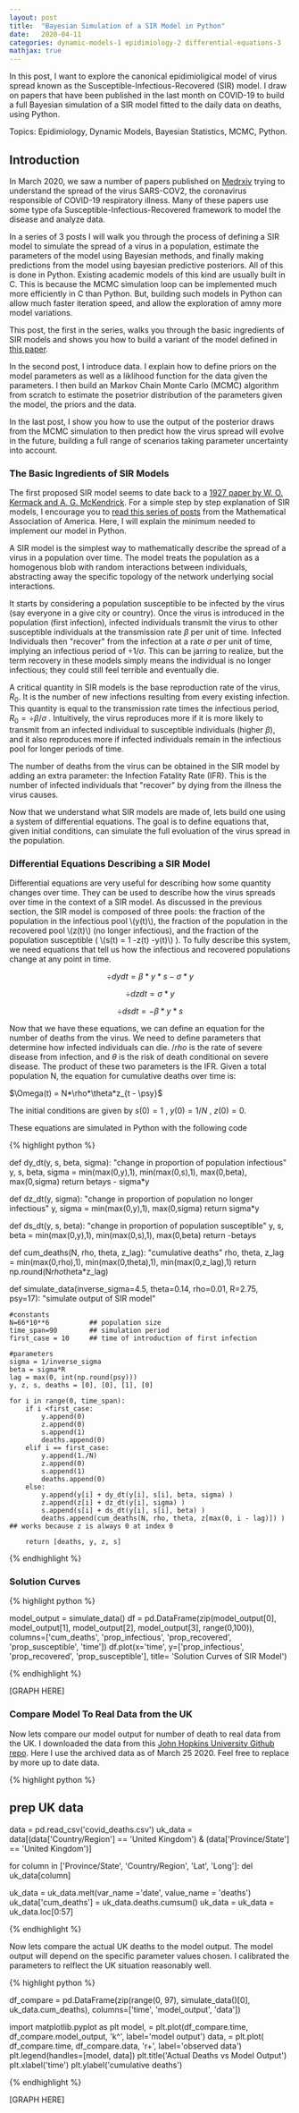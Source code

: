 ```yaml
---
layout: post
title:  "Bayesian Simulation of a SIR Model in Python"
date:   2020-04-11 
categories: dynamic-models-1 epidimiology-2 differential-equations-3
mathjax: true
---
```


In this post, I want to explore the canonical epidimioligical model of virus spread known as the Susceptible-Infectious-Recovered (SIR) model. I draw on papers that have been published in the last month on COVID-19 to build a full Bayesian simulation of a SIR model fitted to the daily data on deaths, using Python. 

Topics: Epidimiology, Dynamic Models, Bayesian Statistics, MCMC, Python.

## Introduction
In March 2020, we saw a number of papers published on [Medrxiv](https://www.medrxiv.org/) trying to understand the spread of the virus SARS-COV2, the coronavirus responsible of COVID-19 respiratory illness. Many of these papers use some type ofa Susceptible-Infectious-Recovered framework to model the disease and analyze data.

In a series of 3 posts I will walk you through the process of defining a SIR model to simulate the spread of a virus in a population, estimate the parameters of the model using Bayesian methods, and finally making predictions from the model using bayesian predictive posteriors. All of this is done in Python. Existing academic models of this kind are usually built in C. This is because the MCMC simulation loop can be implemented much more efficiently in C than Python. But, building such models in Python can allow much faster iteration speed, and allow the exploration of amny more model variations.

This post, the first in the series, walks you through the basic ingredients of SIR models and shows you how to build a variant of the model defined in [this paper](https://www.medrxiv.org/content/10.1101/2020.03.24.20042291v1.full.pdf).

In the second post, I introduce data. I explain how to define priors on the model parameters as well as a liklihood function for the data given the parameters. I then build an Markov Chain Monte Carlo (MCMC) algorithm from scratch to estimate the posetrior distribution of the parameters given the model, the priors and the data.

In the last post, I show you how to use the output of the posterior draws from the MCMC simulation to then predict how the virus spread will evolve in the future, building a full range of scenarios taking parameter uncertainty into account.

### The Basic Ingredients of SIR Models

The first proposed SIR model seems to date back to a [1927 paper by W. O. Kermack and A. G. McKendrick](https://royalsocietypublishing.org/doi/pdf/10.1098/rspa.1927.0118). For a simple step by step explanation of SIR models, I encourage you to [read this series of posts](https://www.maa.org/press/periodicals/loci/joma/the-sir-model-for-spread-of-disease-the-differential-equation-model) from the Mathematical Association of America. Here, I will explain the minimum needed to implement our model in Python.

A SIR model is the simplest way to mathematically describe the spread of a virus in a population over time. The model treats the population as a homogenous blob with random interactions between individuals, abstracting away the specific topology of the network underlying social interactions.

It starts by considering a population susceptible to be infected by the virus (say everyone in a give city or country). Once the virus is introduced in the population (first infection), infected individuals transmit the virus to other susceptible individuals at the transmission rate $\beta$ per unit of time. Infected Individuals then "recover" from the infection at a rate $\sigma$ per unit of time, implying an infectious period of $\div{1}/{\sigma}$. This can be jarring to realize, but the term recovery in these models simply means the individual is no longer infectious; they could still feel terrible and eventually die.

A critical quantity in SIR models is the base reproduction rate of the virus, $R_0$. It is the number of new infections resulting from every existing infection. This quantity is equal to the transmission rate times the infectious period, $R_0 = \div{\beta}/{\sigma}$ . Intuitively, the virus reproduces more if it is more likely to transmit from an infected individual to susceptible individuals (higher $\beta$), and it also reproduces more if infected individuals remain in the infectious pool for longer periods of time. 

The number of deaths from the virus can be obtained in the SIR model by adding an extra parameter: the Infection Fatality Rate (IFR). This is the number of infected individuals that "recover" by dying from the illness the virus causes.

Now that we understand what SIR models are made of, lets build one using a system of differential equations. The goal is to define equations that, given initial conditions, can simulate the full evoluation of the virus spread in the population.

### Differential Equations Describing a SIR Model
Differential equations are very useful for describing how some quantity changes over time. They can be used to describe how the virus spreads over time in the context of a SIR model. As discussed in the previous section, the SIR model is composed of three pools: the fraction of the population in the infectious pool \\(y(t)\\), the fraction of the population in the recovered pool \\(z(t)\\) (no longer infectious), and the fraction of the population susceptible ( \\(s(t) = 1 -z(t) -y(t)\\) ). 
To fully describe this system, we need equations that tell us how the infectious and recovered populations change at any point in time.  

$$\div{dy}{dt} = \beta*y*s - \sigma*y$$

$$\div{dz}{dt} = \sigma*y$$

$$\div{ds}{dt} = -\beta*y*s $$

Now that we have these equations, we can define an equation for the number of deaths from the virus. We need to define parameters that determine how infected individuals can die. $/rho$ is the rate of severe disease from infection, and $\theta$ is the risk of death conditional on severe disease. The product of these two parameters is the IFR. Given a total population N, the equation for cumulative deaths over time is:

$\Omega(t) = N*\rho*\theta*z_{t - \psy}$

The initial conditions are given by $s(0) = 1$ , $y(0) = 1/N$ , $z(0) = 0$.

These equations are simulated in Python with the following code

{% highlight python %}

def dy_dt(y, s, beta, sigma):
    "change in proportion of population infectious"
    y, s, beta, sigma = min(max(0,y),1), min(max(0,s),1), max(0,beta), max(0,sigma)
    return beta*y*s - sigma*y
    
def dz_dt(y, sigma):
    "change in proportion of population no longer infectious"
    y, sigma = min(max(0,y),1), max(0,sigma)
    return sigma*y
    
def ds_dt(y, s, beta):
    "change in proportion of population susceptible"
    y, s, beta = min(max(0,y),1), min(max(0,s),1), max(0,beta)
    return -beta*y*s

def cum_deaths(N, rho, theta, z_lag):
    "cumulative deaths"
    rho, theta, z_lag = min(max(0,rho),1), min(max(0,theta),1), min(max(0,z_lag),1)
    return np.round(N*rho*theta*z_lag)

def simulate_data(inverse_sigma=4.5, theta=0.14, rho=0.01, R=2.75, psy=17):
    "simulate output of SIR model"
    
    #constants
    N=66*10**6          ## population size
    time_span=90        ## simulation period
    first_case = 10     ## time of introduction of first infection
        
    #parameters
    sigma = 1/inverse_sigma
    beta = sigma*R 
    lag = max(0, int(np.round(psy)))
    y, z, s, deaths = [0], [0], [1], [0]
    
    for i in range(0, time_span):
        if i <first_case:
            y.append(0)
            z.append(0)
            s.append(1)
            deaths.append(0)
        elif i == first_case:
            y.append(1./N)
            z.append(0)
            s.append(1)
            deaths.append(0)
        else:
            y.append(y[i] + dy_dt(y[i], s[i], beta, sigma) )
            z.append(z[i] + dz_dt(y[i], sigma) )
            s.append(s[i] + ds_dt(y[i], s[i], beta) )
            deaths.append(cum_deaths(N, rho, theta, z[max(0, i - lag)]) ) ## works because z is always 0 at index 0

        return [deaths, y, z, s]
{% endhighlight %}

### Solution Curves

{% highlight python %}

model_output = simulate_data()
df = pd.DataFrame(zip(model_output[0], model_output[1], model_output[2], model_output[3], range(0,100)), 
columns=['cum_deaths', 'prop_infectious', 'prop_recovered', 'prop_susceptible', 'time'])
df.plot(x='time', y=['prop_infectious', 'prop_recovered', 'prop_susceptible'], 
title= 'Solution Curves of SIR Model')

{% endhighlight %}

[GRAPH HERE]

### Compare Model To Real Data from the UK

Now lets compare our model output for number of death to real data from the UK. I downloaded the data from this [John Hopkins University Github repo](https://github.com/CSSEGISandData/COVID-19). Here I use the archived data as of March 25 2020. Feel free to replace by more up to date data.

{% highlight python %}

## prep UK data
data = pd.read_csv('covid_deaths.csv')
uk_data = data[(data['Country/Region'] == 'United Kingdom') & (data['Province/State'] == 'United Kingdom')]

for column in ['Province/State', 'Country/Region', 'Lat', 'Long']:
    del uk_data[column]

uk_data = uk_data.melt(var_name ='date', value_name = 'deaths')
uk_data['cum_deaths'] = uk_data.deaths.cumsum()
uk_data = uk_data = uk_data.loc[0:57]

{% endhighlight %}

Now lets compare the actual UK deaths to the model output. The model output will depend on the specific parameter values chosen. I calibrated the parameters to relflect the UK situation reasonably well.

{% highlight python %}

df_compare = pd.DataFrame(zip(range(0, 97), simulate_data()[0], uk_data.cum_deaths), columns=['time', 'model_output', 'data'])

import matplotlib.pyplot as plt
model, = plt.plot(df_compare.time, df_compare.model_output, 'k^', label='model output')
data, = plt.plot( df_compare.time, df_compare.data, 'r+', label='observed data')
plt.legend(handles=[model, data])
plt.title('Actual Deaths vs Model Output')
plt.xlabel('time')
plt.ylabel('cumulative deaths')

{% endhighlight %}

[GRAPH HERE]
